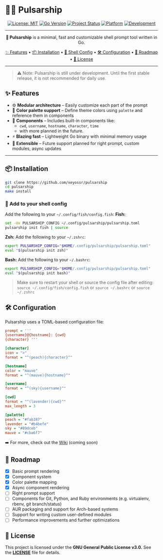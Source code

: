 # 🚀🌠 Pulsarship

<div align="center">

<!-- Badges -->
[![License: MIT](https://img.shields.io/github/license/xeyossr/pulsarship?style=for-the-badge&logo=opensourceinitiative&logoColor=white)](https://github.com/xeyossr/pulsarship/blob/main/LICENSE)
[![Go Version](https://img.shields.io/badge/Go-1.24+-blue?style=for-the-badge&logo=go&logoColor=white)](https://golang.org/dl/)
[![Project Status](https://img.shields.io/badge/status-pre--release-orange?style=for-the-badge&logo=git&logoColor=white)](https://github.com/xeyossr/pulsarship/issues)
[![Platform](https://img.shields.io/badge/platform-Linux-lightgrey?style=for-the-badge&logo=linux&logoColor=white)](https://www.kernel.org/)
[![Development](https://img.shields.io/badge/development-active-brightgreen?style=for-the-badge&logo=github&logoColor=white)](https://github.com/xeyossr/pulsarship/graphs/commit-activity)


---

**🚀 Pulsarship** is a minimal, fast and customizable shell prompt tool written in Go.

[✨ Features](#-features) • [📦 Installation](#-installation) • [🔧 Shell Config](#-add-to-your-shell-config) • [🛠 Configuration](#-configuration) • [🚧 Roadmap](#-roadmap) • [📜 License](#-license)

</div>

---
> ⚠️ Note: Pulsarship is still under development. Until the first stable release, it is not recommended for daily use.

## ✨ Features

- ⚙️ **Modular architecture** – Easily customize each part of the prompt
- 🎨 **Color palette support** – Define theme colors using `palette` and reference them in components
- 🧩 **Components** – Includes built-in components like:
  - `cwd`, `username`, `hostname`, `character`, `time` 
  - with more planned in the future.
- ⚡ **Blazing fast** – Lightweight Go binary with minimal memory usage
- 🧪 **Extensible** – Future support planned for right prompt, custom modules, async updates

---

## 📦 Installation

```bash
git clone https://github.com/xeyossr/pulsarship
cd pulsarship
make install
```

### 🔧 Add to your shell config
Add the following to your `~/.config/fish/config.fish`:
**Fish:**
```bash
set -Ux PULSARSHIP_CONFIG ~/.config/pulsarship/pulsarship.toml
pulsarship init fish | source
```

**Zsh:**
Add the following to your `~/.zshrc`:
```zsh
export PULSARSHIP_CONFIG="$HOME/.config/pulsarship/pulsarship.toml"
eval "$(pulsarship init zsh)"
```

**Bash:**
Add the following to your `~/.bashrc`:
```bash
export PULSARSHIP_CONFIG="$HOME/.config/pulsarship/pulsarship.toml"
eval "$(pulsarship init bash)"
```


> Make sure to restart your shell or source the config file after editing:
> `source ~/.config/fish/config.fish` or `source ~/.bashrc` or `source ~/.zshrc`

## 🛠 Configuration
Pulsarship uses a TOML-based configuration file:
```ini
prompt = '''
{username}@{hostname}: {cwd}
{character} '''

[character]
icon = ">"
format = "^(peach){character}^"

[hostname]
color = "mauve"
format = "^(mauve){hostname}^"

[username]
format = "^(sky){username}^"

[cwd]
format = "^(lavender){cwd}^"
max_length = 3

[palette]
peach = "#fab387"
lavender = "#b4befe"
sky = "#89dceb"
mauve = "#cba6f7"
```

➡️ For more, check out the [Wiki](Wiki) (coming soon)

## 🚧 Roadmap
- [x] Basic prompt rendering
- [x] Component system
- [x] Color palette mapping
- [x] Async component rendering
- [ ] Right prompt support
- [ ] Components for Git, Python, and Ruby environments (e.g. virtualenv, rbenv, git branch/status)
- [ ] AUR packaging and support for Arch-based systems
- [ ] Support for writing custom user-defined modules
- [ ] Performance improvements and further optimizations

## 📜 License
This project is licensed under the **GNU General Public License v3.0.**
See the **[LICENSE](LICENSE)** file for details.
